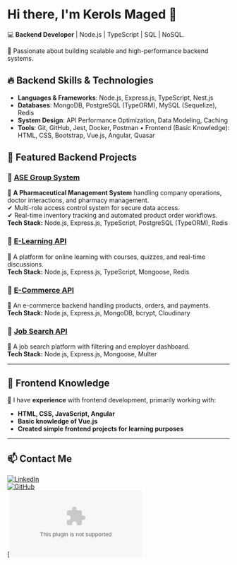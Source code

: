 # Hi there, I'm Kerols Maged 👋  

💻 **Backend Developer** | Node.js | TypeScript | SQL | NoSQL. 

🚀 Passionate about building scalable and high-performance backend systems.  

## 🔥 Backend Skills & Technologies  
- **Languages & Frameworks**: Node.js, Express.js, TypeScript, Nest.js  
- **Databases**: MongoDB, PostgreSQL (TypeORM), MySQL (Sequelize), Redis  
- **System Design**: API Performance Optimization, Data Modeling, Caching  
- **Tools**: Git, GitHub, Jest, Docker, Postman
• Frontend (Basic Knowledge): HTML, CSS, Bootstrap, Vue.js, Angular, Quasar   

## 📌 Featured Backend Projects  

### 🔹 [ASE Group System](https://github.com/keroMaged0/ase-group)  
📌 **A Pharmaceutical Management System** handling company operations, doctor interactions, and pharmacy management.  
✔ Multi-role access control system for secure data access.  
✔ Real-time inventory tracking and automated product order workflows.  
**Tech Stack:** Node.js, Express.js, TypeScript, PostgreSQL (TypeORM), Redis  

### 🔹 [E-Learning API](https://github.com/keroMaged0/E-Learning-API)  
📌 A platform for online learning with courses, quizzes, and real-time discussions.  
**Tech Stack:** Node.js, Express.js, TypeScript, Mongoose, Redis  

### 🔹 [E-Commerce API](https://github.com/keroMaged0/E-Commerce-Api)  
📌 An e-commerce backend handling products, orders, and payments.  
**Tech Stack:** Node.js, Express.js, MongoDB, bcrypt, Cloudinary  

### 🔹 [Job Search API](https://github.com/keroMaged0/Job-Search-API)  
📌 A job search platform with filtering and employer dashboard.  
**Tech Stack:** Node.js, Express.js, Mongoose, Multer  

---

## 🎨 Frontend Knowledge  
🔹 I have **experience** with frontend development, primarily working with:  
- **HTML, CSS, JavaScript, Angular**  
- **Basic knowledge of Vue.js**  
- **Created simple frontend projects for learning purposes**  

---
## 📫 Contact Me  
[![LinkedIn](https://img.shields.io/badge/LinkedIn-Kerols%20Maged-blue?style=flat&logo=linkedin)](https://www.linkedin.com/in/kerols-maged/)  
[![GitHub](https://img.shields.io/badge/GitHub-keroMaged0-lightgray?style=flat&logo=github)](https://github.com/keroMaged0)  
[![Email](kerolsmagedraga@gmail.com)


